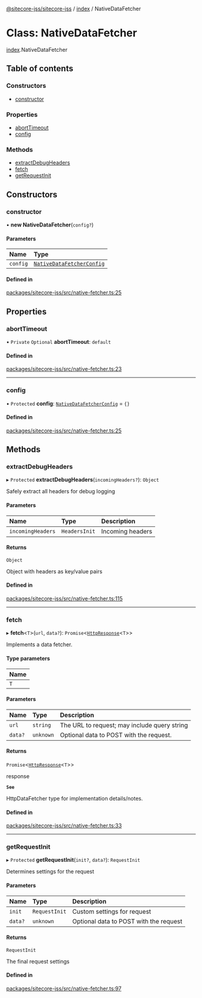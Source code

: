 [@sitecore-jss/sitecore-jss](../README.md) / [index](../modules/index.md) / NativeDataFetcher

# Class: NativeDataFetcher

[index](../modules/index.md).NativeDataFetcher

## Table of contents

### Constructors

- [constructor](index.NativeDataFetcher.md#constructor)

### Properties

- [abortTimeout](index.NativeDataFetcher.md#aborttimeout)
- [config](index.NativeDataFetcher.md#config)

### Methods

- [extractDebugHeaders](index.NativeDataFetcher.md#extractdebugheaders)
- [fetch](index.NativeDataFetcher.md#fetch)
- [getRequestInit](index.NativeDataFetcher.md#getrequestinit)

## Constructors

### constructor

• **new NativeDataFetcher**(`config?`)

#### Parameters

| Name | Type |
| :------ | :------ |
| `config` | [`NativeDataFetcherConfig`](../modules/index.md#nativedatafetcherconfig) |

#### Defined in

[packages/sitecore-jss/src/native-fetcher.ts:25](https://github.com/Sitecore/jss/blob/594f73f3f/packages/sitecore-jss/src/native-fetcher.ts#L25)

## Properties

### abortTimeout

• `Private` `Optional` **abortTimeout**: `default`

#### Defined in

[packages/sitecore-jss/src/native-fetcher.ts:23](https://github.com/Sitecore/jss/blob/594f73f3f/packages/sitecore-jss/src/native-fetcher.ts#L23)

___

### config

• `Protected` **config**: [`NativeDataFetcherConfig`](../modules/index.md#nativedatafetcherconfig) = `{}`

#### Defined in

[packages/sitecore-jss/src/native-fetcher.ts:25](https://github.com/Sitecore/jss/blob/594f73f3f/packages/sitecore-jss/src/native-fetcher.ts#L25)

## Methods

### extractDebugHeaders

▸ `Protected` **extractDebugHeaders**(`incomingHeaders?`): `Object`

Safely extract all headers for debug logging

#### Parameters

| Name | Type | Description |
| :------ | :------ | :------ |
| `incomingHeaders` | `HeadersInit` | Incoming headers |

#### Returns

`Object`

Object with headers as key/value pairs

#### Defined in

[packages/sitecore-jss/src/native-fetcher.ts:115](https://github.com/Sitecore/jss/blob/594f73f3f/packages/sitecore-jss/src/native-fetcher.ts#L115)

___

### fetch

▸ **fetch**\<`T`\>(`url`, `data?`): `Promise`\<[`HttpResponse`](../interfaces/index.HttpResponse.md)\<`T`\>\>

Implements a data fetcher.

#### Type parameters

| Name |
| :------ |
| `T` |

#### Parameters

| Name | Type | Description |
| :------ | :------ | :------ |
| `url` | `string` | The URL to request; may include query string |
| `data?` | `unknown` | Optional data to POST with the request. |

#### Returns

`Promise`\<[`HttpResponse`](../interfaces/index.HttpResponse.md)\<`T`\>\>

response

**`See`**

HttpDataFetcher<T> type for implementation details/notes.

#### Defined in

[packages/sitecore-jss/src/native-fetcher.ts:33](https://github.com/Sitecore/jss/blob/594f73f3f/packages/sitecore-jss/src/native-fetcher.ts#L33)

___

### getRequestInit

▸ `Protected` **getRequestInit**(`init?`, `data?`): `RequestInit`

Determines settings for the request

#### Parameters

| Name | Type | Description |
| :------ | :------ | :------ |
| `init` | `RequestInit` | Custom settings for request |
| `data?` | `unknown` | Optional data to POST with the request |

#### Returns

`RequestInit`

The final request settings

#### Defined in

[packages/sitecore-jss/src/native-fetcher.ts:97](https://github.com/Sitecore/jss/blob/594f73f3f/packages/sitecore-jss/src/native-fetcher.ts#L97)
